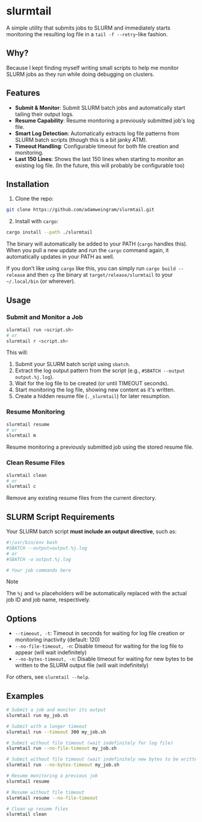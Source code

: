 # slurmtail

A simple utility that submits jobs to SLURM and immediately starts monitoring the resulting log file in a `tail -f --retry`-like fashion.

## Why?
Because I kept finding myself writing small scripts to help me monitor SLURM jobs as they run while doing debugging on clusters.

## Features

- **Submit & Monitor**: Submit SLURM batch jobs and automatically start tailing their output logs.
- **Resume Capability**: Resume monitoring a previously submitted job's log file.
- **Smart Log Detection**: Automatically extracts log file patterns from SLURM batch scripts (though this is a bit janky ATM).
- **Timeout Handling**: Configurable timeout for both file creation and monitoring.
- **Last 150 Lines**: Shows the last 150 lines when starting to monitor an existing log file. (In the future, this will probably be configurable too)

## Installation

1. Clone the repo:
  ```bash
  git clone https://github.com/adamweingram/slurmtail.git
  ```
2. Install with `cargo`:
  ```bash
  cargo install --path ./slurmtail
  ```

The binary will automatically be added to your PATH (`cargo` handles this). When you pull a new update and run the `cargo` command again, it automatically updates in your PATH as well.

If you don't like using `cargo` like this, you can simply run `cargo build --release` and then `cp` the binary at `target/release/slurmtail` to your `~/.local/bin` (or wherever).

## Usage

### Submit and Monitor a Job

```bash
slurmtail run <script.sh>
# or
slurmtail r <script.sh>
```

This will:
1. Submit your SLURM batch script using `sbatch`.
2. Extract the log output pattern from the script (e.g., `#SBATCH --output output.%j.log`).
3. Wait for the log file to be created (or until TIMEOUT seconds).
4. Start monitoring the log file, showing new content as it's written.
5. Create a hidden resume file (`._slurmtail`) for later resumption.

### Resume Monitoring

```bash
slurmtail resume
# or
slurmtail m
```

Resume monitoring a previously submitted job using the stored resume file.

### Clean Resume Files

```bash
slurmtail clean
# or
slurmtail c
```

Remove any existing resume files from the current directory.

## SLURM Script Requirements

Your SLURM batch script **must include an output directive**, such as:

```bash
#!/usr/bin/env bash
#SBATCH --output=output.%j.log
# or
#SBATCH -o output.%j.log

# Your job commands here
```

> [!NOTE]
> The `%j` and `%x` placeholders will be automatically replaced with the actual job ID and job name, respectively.

## Options
- `--timeout, -t`: Timeout in seconds for waiting for log file creation or monitoring inactivity (default: 120)
- `--no-file-timeout, -n`: Disable timeout for waiting for the log file to appear (will wait indefinitely)
- `--no-bytes-timeout, -n`: Disable timeout for waiting for new bytes to be written to the SLURM output file (will wait indefinitely)

For others, see `slurmtail --help`.

## Examples

```bash
# Submit a job and monitor its output
slurmtail run my_job.sh

# Submit with a longer timeout
slurmtail run --timeout 300 my_job.sh

# Submit without file timeout (wait indefinitely for log file)
slurmtail run --no-file-timeout my_job.sh

# Submit without file timeout (wait indefinitely new bytes to be written, at least once the file appears)
slurmtail run --no-bytes-timeout my_job.sh

# Resume monitoring a previous job
slurmtail resume

# Resume without file timeout
slurmtail resume --no-file-timeout

# Clean up resume files
slurmtail clean
```
